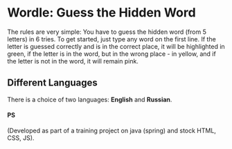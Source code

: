 # Wordle: Guess the Hidden Word
The rules are very simple: You have to guess the hidden word (from 5 letters) in 6 tries. To get started, just type any word on the first line. If the letter is guessed correctly and is in the correct place, it will be highlighted in green, if the letter is in the word, but in the wrong place - in yellow, and if the letter is not in the word, it will remain pink.
## Different Languages
There is a choice of two languages: **English** and **Russian**.

#### PS
(Developed as part of a training project on java (spring) and stock HTML, CSS, JS).
